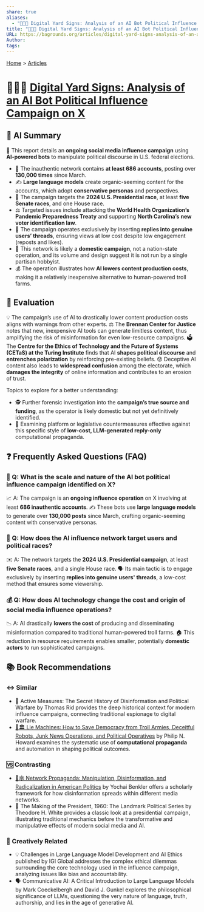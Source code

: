 ```yaml
---
share: true
aliases:
  - "🤖📢❌ Digital Yard Signs: Analysis of an AI Bot Political Influence Campaign on X"
title: "🤖📢❌ Digital Yard Signs: Analysis of an AI Bot Political Influence Campaign on X"
URL: https://bagrounds.org/articles/digital-yard-signs-analysis-of-an-ai-bot-political-influence-campaign-on-x
Author:
tags:
---
```

[Home](../index.md) > [Articles](./index.md)  
# 🤖📢❌ [Digital Yard Signs: Analysis of an AI Bot Political Influence Campaign on X](https://www.clemson.edu/centers-institutes/watt/hub/images/digital-yard-signs.pdf)  
  
## 🤖 AI Summary  
  
🌰 This report details an **ongoing social media influence campaign** using **AI-powered bots** to manipulate political discourse in U.S. federal elections.  
* 🤖 The inauthentic network contains **at least 686 accounts**, posting over **130,000 times** since March.  
* ✍️ **Large language models** create organic-seeming content for the accounts, which adopt **conservative personas** and perspectives.  
* 🎯 The campaign targets the **2024 U.S. Presidential race**, at least **five Senate races**, and one House race.  
* ⚖️ Targeted issues include attacking the **World Health Organization’s Pandemic Preparedness Treaty** and supporting **North Carolina’s new voter identification law**.  
* 💬 The campaign operates exclusively by inserting **replies into genuine users’ threads**, ensuring views at low cost despite low engagement (reposts and likes).  
* 🏡 This network is likely a **domestic campaign**, not a nation-state operation, and its volume and design suggest it is not run by a single partisan hobbyist.  
* 💰 The operation illustrates how **AI lowers content production costs**, making it a relatively inexpensive alternative to human-powered troll farms.  
  
## 🤔 Evaluation  
💡 The campaign’s use of AI to drastically lower content production costs aligns with warnings from other experts. ⚖️ The **Brennan Center for Justice** notes that new, inexpensive AI tools can generate limitless content, thus amplifying the risk of misinformation for even low-resource campaigns. 🗳️ The **Centre for the Ethics of Technology and the Future of Systems (CETaS) at the Turing Institute** finds that AI **shapes political discourse** and **entrenches polarization** by reinforcing pre-existing beliefs. 😟 Deceptive AI content also leads to **widespread confusion** among the electorate, which **damages the integrity** of online information and contributes to an erosion of trust.  
  
Topics to explore for a better understanding:  
* 🕵️ Further forensic investigation into the **campaign’s true source and funding**, as the operator is likely domestic but not yet definitively identified.  
* 🚫 Examining platform or legislative countermeasures effective against this specific style of **low-cost, LLM-generated reply-only** computational propaganda.  
  
## ❓ Frequently Asked Questions (FAQ)  
  
### 🤖 Q: What is the scale and nature of the AI bot political influence campaign identified on X?  
📈 A: The campaign is an **ongoing influence operation** on X involving at least **686 inauthentic accounts**. ✍️ These bots use **large language models** to generate over **130,000 posts** since March, crafting organic-seeming content with conservative personas.  
  
### 💬 Q: How does the AI influence network target users and political races?  
✉️ A: The network targets the **2024 U.S. Presidential campaign**, at least **five Senate races**, and a single House race. 🗣️ Its main tactic is to engage exclusively by inserting **replies into genuine users' threads**, a low-cost method that ensures some viewership.  
  
### 💰 Q: How does AI technology change the cost and origin of social media influence operations?  
📉 A: AI drastically **lowers the cost** of producing and disseminating misinformation compared to traditional human-powered troll farms. 🏠 This reduction in resource requirements enables smaller, potentially **domestic actors** to run sophisticated campaigns.  
  
## 📚 Book Recommendations  
  
### ↔️ Similar  
* 📜 Active Measures: The Secret History of Disinformation and Political Warfare by Thomas Rid provides the deep historical context for modern influence campaigns, connecting traditional espionage to digital warfare.  
* [🤖🏛️ Lie Machines: How to Save Democracy from Troll Armies, Deceitful Robots, Junk News Operations, and Political Operatives](../books/lie-machines-how-to-save-democracy-from-troll-armies-deceitful-robots-junk-news-operations-and-political-operatives.md) by Philip N. Howard examines the systematic use of **computational propaganda** and automation in shaping political outcomes.  
  
### 🆚 Contrasting  
* [📢🕸️ Network Propaganda: Manipulation, Disinformation, and Radicalization in American Politics](../books/network-propaganda-manipulation-disinformation-and-radicalization-in-american-politics.md) by Yochai Benkler offers a scholarly framework for how disinformation spreads within different media networks.  
* 🐘 The Making of the President, 1960: The Landmark Political Series by Theodore H. White provides a classic look at a presidential campaign, illustrating traditional mechanics before the transformative and manipulative effects of modern social media and AI.  
  
### 🎨 Creatively Related  
* 💡 Challenges in Large Language Model Development and AI Ethics published by IGI Global addresses the complex ethical dilemmas surrounding the core technology used in the influence campaign, analyzing issues like bias and accountability.  
* 🗣️ Communicative AI: A Critical Introduction to Large Language Models by Mark Coeckelbergh and David J. Gunkel explores the philosophical significance of LLMs, questioning the very nature of language, truth, authorship, and lies in the age of generative AI.